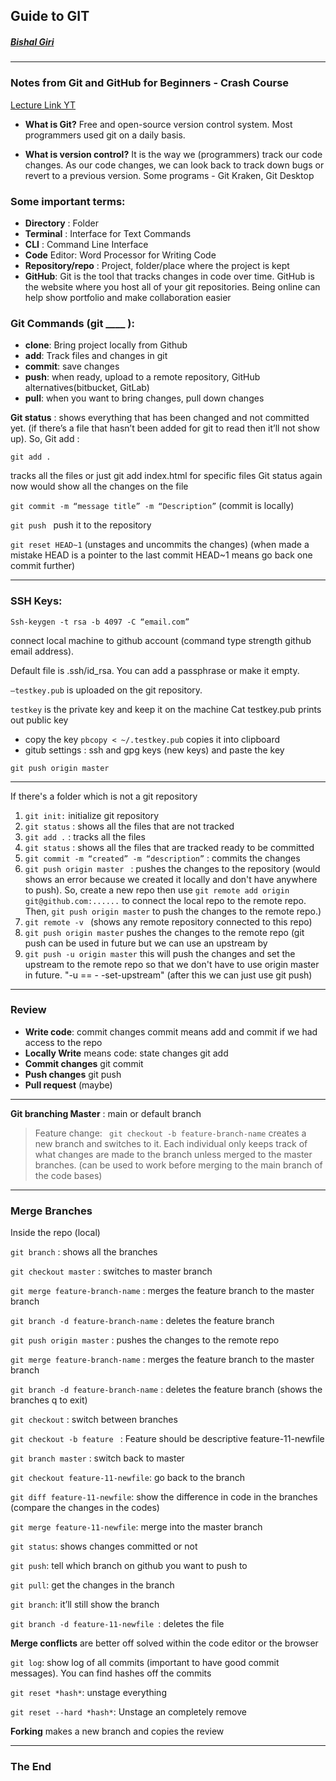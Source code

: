 ## **Guide to GIT**
##### [Bishal Giri](https://www.bishalgiri.com)
---
### Notes from Git and GitHub for Beginners - Crash Course
[Lecture Link YT](https://www.youtube.com/watch?v=RGOj5yH7evk "Click to go to the lecture")


* **What is Git?**
Free and open-source version control system. Most programmers used git on a daily basis.

* **What is version control?**
It is the way we (programmers) track our code changes. As our code changes, we can look back to track down bugs or revert to a previous version. Some programs - Git Kraken, Git Desktop

### Some important terms:
* **Directory** : Folder
* **Terminal** : Interface for Text Commands 
* **CLI** :  Command Line Interface
* **Code** Editor:  Word Processor for Writing Code 
* **Repository/repo** : Project, folder/place where the project is kept
* **GitHub**:  Git is the tool that tracks changes in code over time. GitHub is the website where you host all of your git repositories. Being online can help show portfolio and make collaboration easier

### Git Commands (git ____ ):
* **clone**:  Bring project locally from Github
* **add**:  Track files and changes in git
* **commit**:  save changes 
* **push**:  when ready, upload to a remote repository, GitHub alternatives(bitbucket, GitLab)
* **pull**: when you want to bring changes, pull down changes

**Git status** :  shows everything that has been changed and not committed yet.
(if there’s a file that hasn’t been added for git to read then it’ll not show up). So,
Git add :

```git add . ```

tracks all the files or just git add index.html for specific files
Git status again now would show all the changes on the file

```git commit -m “message title” -m “Description”``` (commit is locally)

```git push ```
 push it to the repository

```git reset HEAD~1```
(unstages and uncommits the changes)
(when made a mistake HEAD is a pointer to the last commit HEAD~1 means go back one commit further)

---
### SSH Keys:

```Ssh-keygen -t rsa -b 4097 -C “email.com” ```

connect local machine to github account
(command type strength github email address).

Default file is .ssh/id_rsa. You can add a passphrase or make it empty.

```–testkey.pub``` is uploaded on the git repository.

```testkey``` is the private key and keep it on the machine
Cat testkey.pub prints out public key
* copy the key 
  ```pbcopy < ~/.testkey.pub``` copies it into clipboard
* gitub settings : ssh and gpg keys (new keys) and paste the key



```git push origin master```

--- 

If there's a folder which is not a git repository
1. ```git init:``` initialize git repository
2. ```git status``` : shows all the files that are not tracked
3. ```git add .``` : tracks all the files
4. ```git status``` : shows all the files that are tracked ready to be committed
5. ```git commit -m “created” -m “description”``` : commits the changes
6. ```git push origin master ``` : pushes the changes to the repository (would shows an error because we created it locally and don't have anywhere to push). So, create a new repo then use ```git remote add origin git@github.com:......``` to connect the local repo to the remote repo. Then, ```git push origin master``` to push the changes to the remote repo.)
7. ```git remote -v ``` (shows any remote repository connected to this repo)
8. ```git push origin master``` pushes the changes to the remote repo (git push can be used in future but we can use an upstream by 
9. ```git push -u origin master``` this will push the changes and set the upstream to the remote repo so that we don't have to use origin master in future. "-u ==   - -set-upstream" (after this we can just use git push)

---
### Review

* **Write code**: commit changes commit means add and commit if we had access to the repo
* **Locally Write** means code: state changes git add
* **Commit changes** git commit
* **Push changes** git push 
* **Pull request** (maybe)


---

**Git branching Master** : main or default branch

> Feature change: 
``` git checkout -b feature-branch-name``` creates a new branch and switches to it. Each individual only keeps track of what changes are made to the branch unless merged to the master branches.
(can be used to work before merging to the main branch of the code bases)

---
### Merge Branches
Inside the repo (local)

```git branch``` : shows all the branches

```git checkout master``` : switches to master branch
    
```git merge feature-branch-name``` : merges the feature branch to the master branch
    
```git branch -d feature-branch-name``` : deletes the feature branch
    
```git push origin master``` : pushes the changes to the remote repo
  
```git merge feature-branch-name``` : merges the feature branch to the master branch

```git branch -d feature-branch-name``` : deletes the feature branch
(shows the branches q to exit)

```git checkout``` : switch between branches

```git checkout -b feature ``` : Feature should be descriptive feature-11-newfile

```git branch master``` : switch back to master

```git checkout feature-11-newfile```: go back to the branch

```git diff feature-11-newfile```: show the difference in code in the branches (compare the changes in the codes)

```git merge feature-11-newfile```: merge into the master branch

```git status```: shows changes committed  or not

```git push```: tell which branch on github you want to push to 


```git pull```: get the changes in the branch

```git branch```: it’ll still show the branch

```git branch -d feature-11-newfile ```: deletes the file

**Merge conflicts** are better off solved within the code editor or the browser

```git log```: show log of all commits (important to have good commit messages). You can find hashes off the commits

```git reset *hash*```: unstage everything

```git reset --hard *hash*```: Unstage an completely remove

**Forking** makes a new branch and copies the review 

---
### The End 















